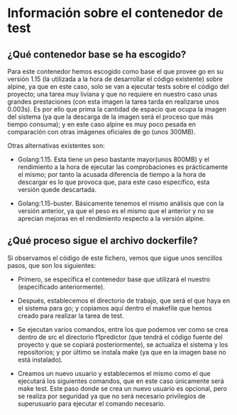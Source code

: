 # Información sobre el contenedor de test

## ¿Qué contenedor base se ha escogido?

Para este contenedor hemos escogido como base el que provee go en su versión 1.15 (la utilizada a la hora de desarrollar el código existente) sobre alpine, ya que en este caso, solo se van a ejecutar tests sobre el código del proyecto; una tarea muy liviana y que no requiere en nuestro caso unas grandes prestaciones (con esta imagen la tarea tarda en realizarse unos 0.003s). Es por ello que prima la cantidad de espacio que ocupa la imagen del sistema (ya que la descarga de la imagen será el proceso que más tiempo consuma); y en este caso alpine es muy poco pesada en comparación con otras imágenes oficiales de go (unos 300MB).

Otras alternativas existentes son:

- Golang:1.15. Esta tiene un peso bastante mayor(unos 800MB) y el rendimiento a la hora de ejecutar las comprobaciones es prácticamente el mismo; por tanto la acusada diferencia de tiempo a la hora de descargar es lo que provoca que, para este caso específico, esta versión quede descartada.

- Golang:1.15-buster. Básicamente tenemos el mismo análisis que con la versión anterior, ya que el peso es el mismo que el anterior y no se aprecian mejoras en el rendimiento respecto a la versión alpine.

## ¿Qué proceso sigue el archivo dockerfile?

Si observamos el código de este fichero, vemos que sigue unos sencillos pasos, que son los siguientes:

- Primero, se especifica el contenedor base que utilizará el nuestro (especificado anteriormente).

- Después, establecemos el directorio de trabajo, que será el que haya en el sistema para go; y copiamos aquí dentro el makefile que hemos creado para realizar la tarea de test.

- Se ejecutan varios comandos, entre los que podemos ver como se crea dentro de src el directorio f1predictor (que tendrá el código fuente del proyecto y que se copiará posteriormente), se actualiza el sistema y los repositorios; y por último se instala make (ya que en la imagen base no está instalado).

- Creamos un nuevo usuario y establecemos el mismo como el que ejecutará los siguientes comandos, que en este caso únicamente será make test. Este paso donde se crea un nuevo usuario es opcional, pero se realiza por seguridad ya que no será necesario privilegios de superusuario para ejecutar el comando necesario.
